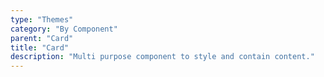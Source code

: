 ```yaml
---
type: "Themes"
category: "By Component"
parent: "Card"
title: "Card"
description: "Multi purpose component to style and contain content."
---
```

